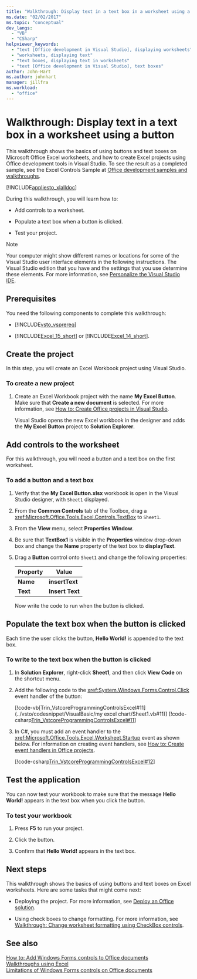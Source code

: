 ```yaml
---
title: "Walkthrough: Display text in a text box in a worksheet using a button"
ms.date: "02/02/2017"
ms.topic: "conceptual"
dev_langs: 
  - "VB"
  - "CSharp"
helpviewer_keywords: 
  - "text [Office development in Visual Studio], displaying worksheets"
  - "worksheets, displaying text"
  - "text boxes, displaying text in worksheets"
  - "text [Office development in Visual Studio], text boxes"
author: John-Hart
ms.author: johnhart
manager: jillfra
ms.workload: 
  - "office"
---
```

# Walkthrough: Display text in a text box in a worksheet using a button
  This walkthrough shows the basics of using buttons and text boxes on Microsoft Office Excel worksheets, and how to create Excel projects using Office development tools in Visual Studio. To see the result as a completed sample, see the Excel Controls Sample at [Office development samples and walkthroughs](../vsto/office-development-samples-and-walkthroughs.md).  
  
 [!INCLUDE[appliesto_xlalldoc](../vsto/includes/appliesto-xlalldoc-md.md)]  
  
 During this walkthrough, you will learn how to:  
  
-   Add controls to a worksheet.  
  
-   Populate a text box when a button is clicked.  
  
-   Test your project.  
  
> [!NOTE]  
>  Your computer might show different names or locations for some of the Visual Studio user interface elements in the following instructions. The Visual Studio edition that you have and the settings that you use determine these elements. For more information, see [Personalize the Visual Studio IDE](../ide/personalizing-the-visual-studio-ide.md).  
  
## Prerequisites  
 You need the following components to complete this walkthrough:  
  
-   [!INCLUDE[vsto_vsprereq](../vsto/includes/vsto-vsprereq-md.md)]  
  
-   [!INCLUDE[Excel_15_short](../vsto/includes/excel-15-short-md.md)] or [!INCLUDE[Excel_14_short](../vsto/includes/excel-14-short-md.md)].  
  
## Create the project  
 In this step, you will create an Excel Workbook project using Visual Studio.  
  
### To create a new project  
  
1.  Create an Excel Workbook project with the name **My Excel Button**. Make sure that **Create a new document** is selected. For more information, see [How to: Create Office projects in Visual Studio](../vsto/how-to-create-office-projects-in-visual-studio.md).  
  
     Visual Studio opens the new Excel workbook in the designer and adds the **My Excel Button** project to **Solution Explorer**.  
  
## Add controls to the worksheet  
 For this walkthrough, you will need a button and a text box on the first worksheet.  
  
### To add a button and a text box  
  
1. Verify that the **My Excel Button.xlsx** workbook is open in the Visual Studio designer, with `Sheet1` displayed.  
  
2. From the **Common Controls** tab of the Toolbox, drag a <xref:Microsoft.Office.Tools.Excel.Controls.TextBox> to `Sheet1`.  
  
3. From the **View** menu, select **Properties Window**.  
  
4. Be sure that **TextBox1** is visible in the **Properties** window drop-down box and change the **Name** property of the text box to **displayText**.  
  
5. Drag a **Button** control onto `Sheet1` and change the following properties:  
  
   |Property|Value|  
   |--------------|-----------|  
   |**Name**|**insertText**|  
   |**Text**|**Insert Text**|  
  
   Now write the code to run when the button is clicked.  
  
## Populate the text box when the button is clicked  
 Each time the user clicks the button, **Hello World!** is appended to the text box.  
  
### To write to the text box when the button is clicked  
  
1.  In **Solution Explorer**, right-click **Sheet1**, and then click **View Code** on the shortcut menu.  
  
2.  Add the following code to the <xref:System.Windows.Forms.Control.Click> event handler of the button:  
  
     [!code-vb[Trin_VstcoreProgrammingControlsExcel#11](../vsto/codesnippet/VisualBasic/my excel chart/Sheet1.vb#11)]
     [!code-csharp[Trin_VstcoreProgrammingControlsExcel#11](../vsto/codesnippet/CSharp/Trin_VstcoreProgrammingControlsExcelCS/Sheet1.cs#11)]  
  
3.  In C#, you must add an event handler to the <xref:Microsoft.Office.Tools.Excel.Worksheet.Startup> event as shown below. For information on creating event handlers, see [How to: Create event handlers in Office projects](../vsto/how-to-create-event-handlers-in-office-projects.md).  
  
     [!code-csharp[Trin_VstcoreProgrammingControlsExcel#12](../vsto/codesnippet/CSharp/Trin_VstcoreProgrammingControlsExcelCS/Sheet1.cs#12)]  
  
## Test the application  
 You can now test your workbook to make sure that the message **Hello World!** appears in the text box when you click the button.  
  
### To test your workbook  
  
1.  Press **F5** to run your project.  
  
2.  Click the button.  
  
3.  Confirm that **Hello World!** appears in the text box.  
  
## Next steps  
 This walkthrough shows the basics of using buttons and text boxes on Excel worksheets. Here are some tasks that might come next:  
  
-   Deploying the project. For more information, see [Deploy an Office solution](../vsto/deploying-an-office-solution.md).  
  
-   Using check boxes to change formatting. For more information, see [Walkthrough: Change worksheet formatting using CheckBox controls](../vsto/walkthrough-changing-worksheet-formatting-using-checkbox-controls.md).  
  
## See also  
 [How to: Add Windows Forms controls to Office documents](../vsto/how-to-add-windows-forms-controls-to-office-documents.md)   
 [Walkthroughs using Excel](../vsto/walkthroughs-using-excel.md)   
 [Limitations of Windows Forms controls on Office documents](../vsto/limitations-of-windows-forms-controls-on-office-documents.md)  
